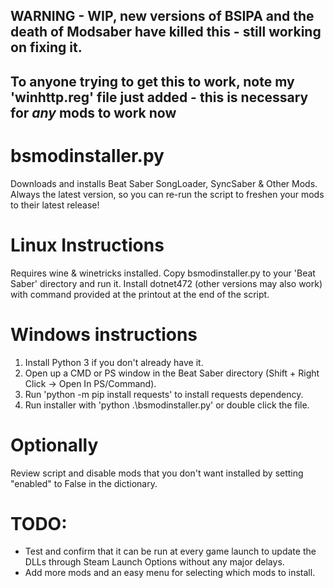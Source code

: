 ## WARNING - WIP, new versions of BSIPA and the death of Modsaber have killed this - still working on fixing it. 
## To anyone trying to get this to work, note my 'winhttp.reg' file just added - this is necessary for _any_ mods to work now
# bsmodinstaller.py
Downloads and installs Beat Saber SongLoader, SyncSaber &amp; Other Mods. Always the latest version, so you can re-run the script to freshen your mods to their latest release!

# Linux Instructions
Requires wine & winetricks installed.
Copy bsmodinstaller.py to your 'Beat Saber' directory and run it.
Install dotnet472 (other versions may also work) with command provided at the printout at the end of the script.

# Windows instructions
1. Install Python 3 if you don't already have it.
2. Open up a CMD or PS window in the Beat Saber directory (Shift + Right Click -> Open In PS/Command).
3. Run 'python -m pip install requests' to install requests dependency.
4. Run installer with 'python .\bsmodinstaller.py' or double click the file.

# Optionally
Review script and disable mods that you don't want installed by setting "enabled" to False in the dictionary.

# TODO:
- Test and confirm that it can be run at every game launch to update the DLLs through Steam Launch Options without any major delays.
- Add more mods and an easy menu for selecting which mods to install.
